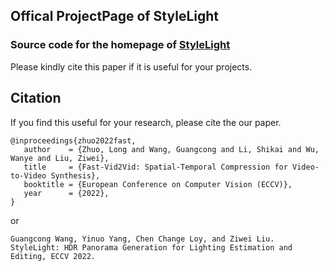 ## Offical ProjectPage of StyleLight
### Source code for the homepage of [StyleLight](https://github.com/Wanggcong/stylelight)

Please kindly cite this paper if it is useful for your projects.




## Citation

If you find this useful for your research, please cite the our paper.

```
@inproceedings{zhuo2022fast,
   author    = {Zhuo, Long and Wang, Guangcong and Li, Shikai and Wu, Wanye and Liu, Ziwei},
   title     = {Fast-Vid2Vid: Spatial-Temporal Compression for Video-to-Video Synthesis},
   booktitle = {European Conference on Computer Vision (ECCV)},   
   year      = {2022},
}
```

or
```
Guangcong Wang, Yinuo Yang, Chen Change Loy, and Ziwei Liu. StyleLight: HDR Panorama Generation for Lighting Estimation and Editing, ECCV 2022.
```
